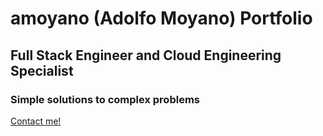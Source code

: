 # amoyano (Adolfo Moyano) Portfolio

## Full Stack Engineer and Cloud Engineering Specialist

### Simple solutions to complex problems

[Contact me!](mailto:admodevcodes@outlook.com)

